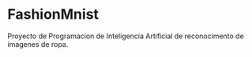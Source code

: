 # FashionMnist

Proyecto de Programacion de Inteligencia Artificial de reconocimento de imagenes de ropa.
